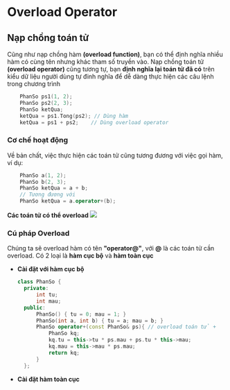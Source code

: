 # Overload Operator
## Nạp chồng toán tử
Cũng như nạp chồng hàm **(overload function)**, bạn có thể định nghĩa nhiều hàm có cùng tên nhưng khác tham số truyền vào. Nạp chồng toán tử **(overload operator)** cũng tương tự, bạn **định nghĩa lại toán tử đã có** trên kiểu dữ liệu người dùng tự đinh nghĩa để dễ dàng thực hiện các câu lệnh trong chương trình
```cpp
	PhanSo ps1(1, 2);
	PhanSo ps2(2, 3);
	PhanSo ketQua;
	ketQua = ps1.Tong(ps2); // Dùng hàm
	ketQua = ps1 + ps2;    // Dùng overload operator
```
### Cơ chế hoạt động
Về bản chất, việc thực hiện các toán tử cũng tương đương với việc gọi hàm, ví dụ:
```cpp
	PhanSo a(1, 2);
	PhanSo b(2, 3);
	PhanSo ketQua = a + b;
	// Tương đương với
	PhanSo ketQua = a.operator+(b);
```
**Các toán tử có thể overload**
![](https://github.com/MinhHung7/Oriented_Object_Programing_OOP)
### Cú pháp Overload
Chúng ta sẽ overload hàm có tên **"operator@"**, với **@** là các toán tử cần overload. Có 2 loại là **hàm cục bộ** và **hàm toàn cục**
- **Cài đặt với hàm cục bộ**
  ```cpp
  class PhanSo {
	private:
		int tu;
		int mau;
	public:
		PhanSo() { tu = 0; mau = 1; }
		PhanSo(int a, int b) { tu = a; mau = b; }
		PhanSo operator+(const PhanSo& ps){ // overload toán tử +
			PhanSo kq;
			kq.tu = this->tu * ps.mau + ps.tu * this->mau;
			kq.mau = this->mau * ps.mau;
			return kq;
		}
	};
	```
- **Cài đặt hàm toàn cục**
